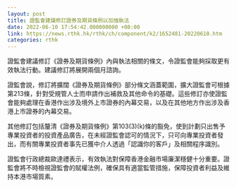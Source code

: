 ```yaml
---
layout: post
title: 證監會建議修訂證券及期貨條例以加強執法
date: 2022-06-10 17:54:42.000000000 +08:00
link: https://news.rthk.hk/rthk/ch/component/k2/1652481-20220610.htm
categories: rthk
---
```


證監會建議修訂《證券及期貨條例》內與執法相關的條文，令證監會能夠採取更有效執法行動。建議修訂將展開兩個月諮詢。

證監會說，修訂將擴闊《證券及期貨條例》部分條文涵蓋範圍，擴大證監會可根據第213條，針對受規管人士而申請作出補救及其他命令的基礎。這些修訂亦使證監會能夠處理在香港作出涉及境外上市證券的內幕交易，以及在其他地方作出涉及香港上市證券的內幕交易。

其他修訂包括釐清《證券及期貨條例》第103(3)(k)條的豁免，使到計劃只出售予專業投資者的投資產品廣告，在未經證監會認可的情況下，只可向專業投資者發出，而有關專業投資者事先已獲中介人透過「認識你的客戶」及相關程序識別。

證監會行政總裁歐達禮表示，有效執法對保障香港金融市場廉潔穩健十分重要。證監會將不時檢視證監會的賦權法例，確保具有適當監管措施，保障投資者利益及維持本港市場質素。
